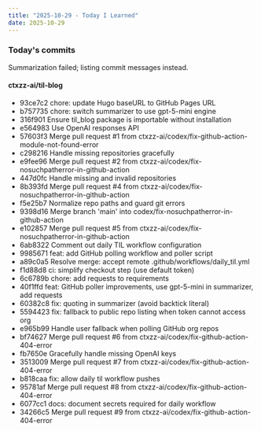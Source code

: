 ```yaml
---
title: "2025-10-29 - Today I Learned"
date: 2025-10-29
---
```


### Today's commits

Summarization failed; listing commit messages instead.

#### ctxzz-ai/til-blog
- 93ce7c2 chore: update Hugo baseURL to GitHub Pages URL
- b757735 chore: switch summarizer to use gpt-5-mini engine
- 316f901 Ensure til_blog package is importable without installation
- e564983 Use OpenAI responses API
- 57603f3 Merge pull request #1 from ctxzz-ai/codex/fix-github-action-module-not-found-error
- c298216 Handle missing repositories gracefully
- e9fee96 Merge pull request #2 from ctxzz-ai/codex/fix-nosuchpatherror-in-github-action
- 447d0fc Handle missing and invalid repositories
- 8b393fd Merge pull request #4 from ctxzz-ai/codex/fix-nosuchpatherror-in-github-action
- f5e25b7 Normalize repo paths and guard git errors
- 9398d16 Merge branch 'main' into codex/fix-nosuchpatherror-in-github-action
- e102857 Merge pull request #5 from ctxzz-ai/codex/fix-nosuchpatherror-in-github-action
- 6ab8322 Comment out daily TIL workflow configuration
- 9985671 feat: add GitHub polling workflow and poller script
- a89c0a5 Resolve merge: accept remote .github/workflows/daily_til.yml
- f1d88d8 ci: simplify checkout step (use default token)
- 6c6789b chore: add requests to requirements
- 40f1ffd feat: GitHub poller improvements, use gpt-5-mini in summarizer, add requests
- 60382c8 fix: quoting in summarizer (avoid backtick literal)
- 5594423 fix: fallback to public repo listing when token cannot access org
- e965b99 Handle user fallback when polling GitHub org repos
- bf74627 Merge pull request #6 from ctxzz-ai/codex/fix-github-action-404-error
- fb7650e Gracefully handle missing OpenAI keys
- 3513009 Merge pull request #7 from ctxzz-ai/codex/fix-github-action-404-error
- b818caa fix: allow daily til workflow pushes
- 95781af Merge pull request #8 from ctxzz-ai/codex/fix-github-action-404-error
- 6077cc1 docs: document secrets required for daily workflow
- 34266c5 Merge pull request #9 from ctxzz-ai/codex/fix-github-action-404-error